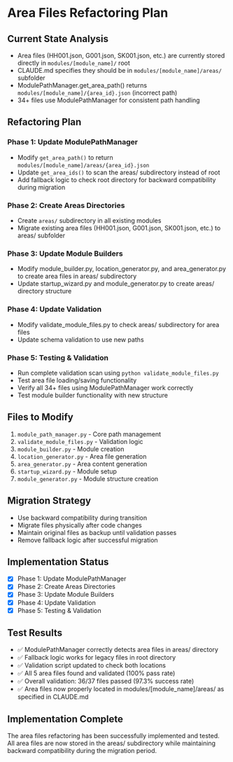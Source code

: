 # Area Files Refactoring Plan

## Current State Analysis
- Area files (HH001.json, G001.json, SK001.json, etc.) are currently stored directly in `modules/[module_name]/` root
- CLAUDE.md specifies they should be in `modules/[module_name]/areas/` subfolder
- ModulePathManager.get_area_path() returns `modules/[module_name]/{area_id}.json` (incorrect path)
- 34+ files use ModulePathManager for consistent path handling

## Refactoring Plan

### Phase 1: Update ModulePathManager
- Modify `get_area_path()` to return `modules/[module_name]/areas/{area_id}.json`
- Update `get_area_ids()` to scan the areas/ subdirectory instead of root
- Add fallback logic to check root directory for backward compatibility during migration

### Phase 2: Create Areas Directories
- Create `areas/` subdirectory in all existing modules
- Migrate existing area files (HH001.json, G001.json, SK001.json, etc.) to areas/ subfolder

### Phase 3: Update Module Builders
- Modify module_builder.py, location_generator.py, and area_generator.py to create area files in areas/ subdirectory
- Update startup_wizard.py and module_generator.py to create areas/ directory structure

### Phase 4: Update Validation
- Modify validate_module_files.py to check areas/ subdirectory for area files
- Update schema validation to use new paths

### Phase 5: Testing & Validation
- Run complete validation scan using `python validate_module_files.py`
- Test area file loading/saving functionality
- Verify all 34+ files using ModulePathManager work correctly
- Test module builder functionality with new structure

## Files to Modify
1. `module_path_manager.py` - Core path management
2. `validate_module_files.py` - Validation logic
3. `module_builder.py` - Module creation
4. `location_generator.py` - Area file generation
5. `area_generator.py` - Area content generation
6. `startup_wizard.py` - Module setup
7. `module_generator.py` - Module structure creation

## Migration Strategy
- Use backward compatibility during transition
- Migrate files physically after code changes
- Maintain original files as backup until validation passes
- Remove fallback logic after successful migration

## Implementation Status
- [x] Phase 1: Update ModulePathManager
- [x] Phase 2: Create Areas Directories
- [x] Phase 3: Update Module Builders
- [x] Phase 4: Update Validation
- [x] Phase 5: Testing & Validation

## Test Results
- ✅ ModulePathManager correctly detects area files in areas/ directory
- ✅ Fallback logic works for legacy files in root directory
- ✅ Validation script updated to check both locations
- ✅ All 5 area files found and validated (100% pass rate)
- ✅ Overall validation: 36/37 files passed (97.3% success rate)
- ✅ Area files now properly located in modules/[module_name]/areas/ as specified in CLAUDE.md

## Implementation Complete
The area files refactoring has been successfully implemented and tested. All area files are now stored in the areas/ subdirectory while maintaining backward compatibility during the migration period.